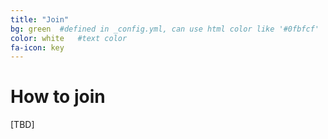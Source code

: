 ```yaml
---
title: "Join"
bg: green  #defined in _config.yml, can use html color like '#0fbfcf'
color: white   #text color
fa-icon: key
---
```


How to join
===========

[TBD]